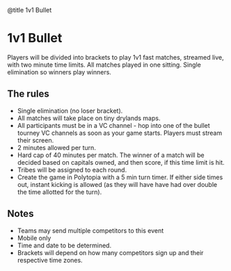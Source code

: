 @title 1v1 Bullet

# 1v1 Bullet

Players will be divided into brackets to play 1v1 fast matches, streamed live, with two minute time limits. All matches played in one sitting. Single elimination so winners play winners. 

## The rules

- Single elimination (no loser bracket).
- All matches will take place on tiny drylands maps.
- All participants must be in a VC channel - hop into one of the bullet tourney VC channels as soon as your game starts. Players must stream their screen.
- 2 minutes allowed per turn.
- Hard cap of 40 minutes per match. The winner of a match will be decided based on capitals owned, and then score, if this time limit is hit.
- Tribes will be assigned to each round. 
- Create the game in Polytopia with a 5 min turn timer. If either side times out, instant kicking is allowed (as they will have have had over double the time allotted for the turn).

## Notes

- Teams may send multiple competitors to this event
- Mobile only
- Time and date to be determined. 
- Brackets will depend on how many competitors sign up and their respective time zones.
